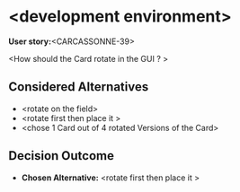 # \<development environment\>

**User story:**\<CARCASSONNE-39\>

\<How should the Card rotate in the GUI ? \>

## Considered Alternatives

* \<rotate on the field\>
* \<rotate first then place it \>
* \<chose 1 Card out of 4 rotated Versions of the Card\>

## Decision Outcome

* **Chosen Alternative:** \<rotate first then place it \>

